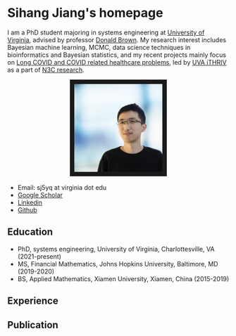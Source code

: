 # Sihang Jiang's homepage
I am a PhD student majoring in systems engineering at [University of Virginia](https://engineering.virginia.edu/departments/systems-and-information-engineering), advised by professor [Donald Brown](https://datascience.virginia.edu/people/donald-brown). My research interest includes Bayesian machine learning, MCMC, data science techniques in bioinformatics and Bayesian statistics, and my recent projects mainly focus on [Long COVID and COVID related healthcare problems](https://datascience.virginia.edu/news/uva-among-national-leaders-collaborations-publications-covid-19), led by [UVA iTHRIV](https://www.ithriv.org/logic-liai) as a part of [N3C research](https://covid.cd2h.org/).


<p align="center">
<img src="./photo-min.JPG" width="200" height="200" border="10"/>
</p>

- Email: sj5yq at virginia dot edu
- [Google Scholar](https://scholar.google.com/citations?user=UqKNRPsAAAAJ&hl=en)
- [Linkedin](https://www.linkedin.com/in/sihangjiang/)
- [Github](https://github.com/jsh980210)

## Education
- PhD, systems engineering, University of Virginia, Charlottesville, VA (2021-present)
- MS, Financial Mathematics, Johns Hopkins University, Baltimore, MD (2019-2020)
- BS, Applied Mathematics, Xiamen University, Xiamen, China (2015-2019)
## Experience
## Publication

